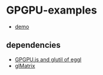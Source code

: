 # GPGPU-examples
 
- [demo](https://code4fukui.github.io/GPGPU-examples/)

## dependencies

- [GPGPU.js and glutil of eggl](https://github.com/code4fukui/eggl/)
- [glMatrix](https://glmatrix.net/)
